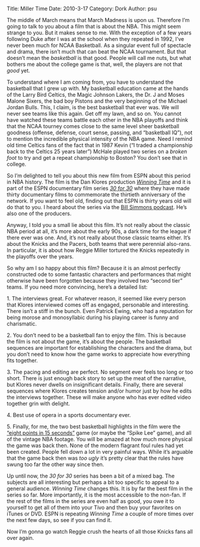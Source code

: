 Title: Miller Time
Date: 2010-3-17
Category: Dork
Author: psu

<p>The middle of March means that March Madness is upon us. Therefore I&#8217;m going to talk to you about a film that is about the NBA. This might seem strange to you. But it makes sense to me. With the exception of a few years following Duke after I was at the school when they repeated in 1992, I&#8217;ve never been much for NCAA Basketball. As a singular event full of spectacle and drama, there isn&#8217;t much that can beat the NCAA tournament. But that doesn&#8217;t mean the <em>basketball</em> is that good. People will call me nuts, but what bothers me about the college game is that, well, the players are not that <em>good</em> yet.<br />
<span id="more-2410"></span></p>
<p>To understand where I am coming from, you have to understand the basketball that I grew up with. My basketball education came at the hands of the Larry Bird Celtics, the Magic Johnson Lakers, the Dr. J and Moses Malone Sixers, the bad boy Pistons and the very beginning of the Michael Jordan Bulls. This, I claim, is the best basketball that ever was. We will never see teams like this again. Get off my lawn, and so on. You cannot have watched these teams battle each other in the NBA playoffs and think that the NCAA tourney comes close to the same level sheer basketball goodness (offense, defense, court sense, passing, and &#8220;basketball IQ&#8221;), not to mention the incredible physical intensity of the NBA game. Need I remind old time Celtics fans of the fact that in 1987 Kevin (&#8220;I traded a championship back to the Celtics 25 years later&#8221;) McHale played two series on a <em>broken foot</em> to try and get a repeat championship to Boston? You don&#8217;t see that in college.</p>
<p>So I&#8217;m delighted to tell you about this new film from ESPN about this period in NBA history. The film is the Dan Klores production <a href="http://itunes.apple.com/WebObjects/MZStore.woa/wa/viewTVSeason?i=361665337&amp;id=333226176&amp;s=143441"><em>Winning Time</em></a> and it is part of the ESPN documentary film series <a href="http://30for30.espn.com/"><em>30 for 30</em></a> where they have made thirty documentary films to commemorate the thirtieth anniversary of the network. If you want to feel old, finding out that ESPN is thirty years old will do that to you. I heard about the series via the <a href="http://sports.espn.go.com/espn/page2/simmons/">Bill Simmons podcast</a>. He&#8217;s also one of the producers.</p>
<p>Anyway, I told you a small lie about this film. It&#8217;s not really about the classic NBA period at all, it&#8217;s more about the early 90s, a dark time for the league if there ever was one. And, it&#8217;s not really about those classic teams either. It&#8217;s about the Knicks and the Pacers, both teams that were perennial also-rans. In particular, it is about how Reggie Miller tortured the Knicks repeatedly in the playoffs over the years.</p>
<p>So why am I so happy about this film? Because it is an almost perfectly constructed ode to some fantastic characters and performances that might otherwise have been forgotten because they involved two &#8220;second tier&#8221; teams. If you need more convincing, here&#8217;s a detailed list:</p>
<p>1. The interviews great. For whatever reason, it seemed like every person that Klores interviewed comes off as engaged, personable and interesting. There isn&#8217;t a stiff in the bunch. Even Patrick Ewing, who had a reputation for being morose and monosyllabic during his playing career is funny and charismatic.</p>
<p>2. You don&#8217;t need to be a basketball fan to enjoy the film. This is because the film is not about the game, it&#8217;s about the people. The basketball sequences are important for establishing the characters and the drama, but you don&#8217;t need to know how the game works to appreciate how everything fits together.</p>
<p>3. The pacing and editing are perfect. No segment ever feels too long or too short. There is just enough back story to set up the meat of the narrative, but Klores never dwells on insignificant details. Finally, there are several sequences where Klores creates tension and/or humor just by how he edits the interviews together. These will make anyone who has ever edited video together grin with delight.</p>
<p>4. Best use of opera in a sports documentary ever.</p>
<p>5. Finally, for me, the two best basketball highlights in the film were the <a href="http://www.wikio.com/video/1304007">&#8220;eight points in 15 seconds&#8221;</a> game (or maybe the &#8220;Spike Lee&#8221; game), and all of the vintage NBA footage. You will be amazed at how much more physical the game was back then. None of the modern flagrant foul rules had yet been created. People fell down a lot in very painful ways. While it&#8217;s arguable that the game back then was <em>too ugly</em> it&#8217;s pretty clear that the rules have swung too far the other way since then.</p>
<p>Up until now, the <em>30 for 30</em> series has been a bit of a mixed bag. The subjects are all interesting but perhaps a bit too specific to appeal to a general audience. <em>Winning Time</em> changes this. It is by far the best film in the series so far. More importantly, it is the most accessible to the non-fan. If the rest of the films in the series are even half as good, you owe it to yourself to get all of them into your Tivo and then buy your favorites on iTunes or DVD. ESPN is repeating <em>Winning Time</em> a couple of more times over the next few days, so see if you can find it.</p>
<p>Now I&#8217;m gonna go watch Reggie crush the hearts of all those Knicks fans all over again.</p>
